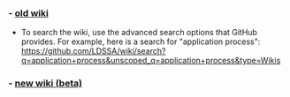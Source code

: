 ### - [old wiki](https://github.com/LDSSA/wiki/wiki)
  - To search the wiki, use the advanced search options that GitHub provides. For example, here is a search for "application process": https://github.com/LDSSA/wiki/search?q=application+process&unscoped_q=application+process&type=Wikis


### - [new wiki (beta)](https://ldssa.github.io/wiki/)

